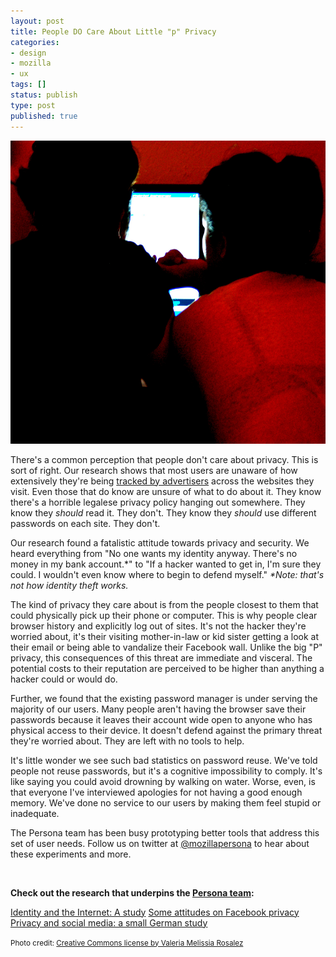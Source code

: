 ```yaml
---
layout: post
title: People DO Care About Little "p" Privacy
categories:
- design
- mozilla
- ux
tags: []
status: publish
type: post
published: true
---
```

<a href="/img/sister-computer.jpg"><img class="size-large wp-image-971" title="sister-computer" alt="" src="/img/sister-computer.jpg" width="600" height="485" /></a>

There's a common perception that people don't care about privacy. This is sort of right. Our research shows that most users are unaware of how extensively they're being <a href="http://www.technologyreview.com/view/424170/how-facebook-leveraged-publishers-desperation-to/">tracked by advertisers</a> across the websites they visit. Even those that do know are unsure of what to do about it. They know there's a horrible legalese privacy policy hanging out somewhere. They know they <em>should</em> read it. They don't. They know they <em>should</em> use different passwords on each site. They don't.

Our research found a fatalistic attitude towards privacy and security. We heard everything from "No one wants my identity anyway. There's no money in my bank account.*" to "If a hacker wanted to get in, I'm sure they could. I wouldn't even know where to begin to defend myself." <em>*Note: that's not how identity theft works.</em>

The kind of privacy they care about is from the people closest to them that could physically pick up their phone or computer. This is why people clear browser history and explicitly log out of sites. It's not the hacker they're worried about, it's their visiting mother-in-law or kid sister getting a look at their email or being able to vandalize their Facebook wall. Unlike the big "P" privacy, this consequences of this threat are immediate and visceral. The potential costs to their reputation are perceived to be higher than anything a hacker could or would do.

Further, we found that the existing password manager is under serving the majority of our users. Many people aren't having the browser save their passwords because it leaves their account wide open to anyone who has physical access to their device. It doesn't defend against the primary threat they're worried about. They are left with no tools to help.

It's little wonder we see such bad statistics on password reuse. We've told people not reuse passwords, but it's a cognitive impossibility to comply. It's like saying you could avoid drowning by walking on water. Worse, even, is that everyone I've interviewed apologies for not having a good enough memory. We've done no service to our users by making them feel stupid or inadequate.

The Persona team has been busy prototyping better tools that address this set of user needs. Follow us on twitter at <a title="Mozilla Persona on Twitter" href="https://twitter.com/mozillapersona" target="_blank">@mozillapersona</a> to hear about these experiments and more.

&nbsp;

<strong>Check out the research that underpins the <a title="The Persona Team blog" href="http://identity.mozilla.com/">Persona team</a>:</strong>

<a title="Permanent link to “Identity and the Internet: A study”" href="https://blog.mozilla.org/ux/2012/10/identity-and-the-internet-a-study/" rel="bookmark">Identity and the Internet: A study</a>
<a title="Permanent link to “Some attitudes on Facebook privacy”" href="https://blog.mozilla.org/ux/2012/04/some-attitudes-on-facebook-privacy/" rel="bookmark">Some attitudes on Facebook privacy</a>
<a title="Permanent link to “Privacy and social media: a small German study”" href="https://blog.mozilla.org/ux/2012/09/privacy-and-social-media-a-small-german-study/" rel="bookmark">Privacy and social media: a small German study</a>

<small>Photo credit: <a href="http://www.flickr.com/photos/valeriamelissia/131149574/">Creative Commons license by Valeria Melissia Rosalez</a></small>
